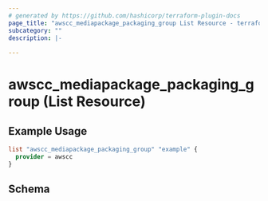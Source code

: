 ```yaml
---
# generated by https://github.com/hashicorp/terraform-plugin-docs
page_title: "awscc_mediapackage_packaging_group List Resource - terraform-provider-awscc"
subcategory: ""
description: |-
  
---
```


# awscc_mediapackage_packaging_group (List Resource)



## Example Usage

```terraform
list "awscc_mediapackage_packaging_group" "example" {
  provider = awscc
}
```

<!-- schema generated by tfplugindocs -->
## Schema
